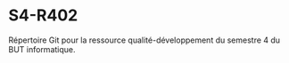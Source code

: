 # S4-R402
Répertoire Git pour la ressource qualité-développement du semestre 4 du BUT informatique.
